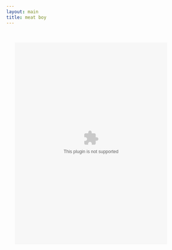 ```yaml
---
layout: main
title: meat boy
---
```

<embed src="meatboy.swf" width="90%" height="600vh" style="-webkit-transform:scale(0.9);-moz-transform-scale(0.9);" allowfullscreen/>
<script src="../../roots/js/ruffle/ruffle.js"></script>
